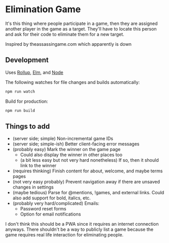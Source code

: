 # Elimination Game

It's this thing where people participate in a game, then they are assigned another player in the game as a target. They'll have to locate this person and ask for their code to eliminate them for a new target.

Inspired by theassassingame.com which apparently is down

## Development

Uses [Rollup](https://rollupjs.org/guide/en/), [Elm](https://elm-lang.org/), and [Node](https://nodejs.org/)

The following watches for file changes and builds automatically:

```sh
npm run watch
```

Build for production:

```sh
npm run build
```

## Things to add

- (server side; simple) Non-incremental game IDs
- (server side; simple-ish) Better client-facing error messages
- (probably easy) Mark the winner on the game page
  - Could also display the winner in other places too
  - (a bit less easy but not very hard nonetheless) If so, then it should link to the winner
- (requires thinking) Finish content for about, welcome, and maybe terms pages
- (not very easy probably) Prevent navigation away if there are unsaved changes in settings
- (maybe tedious) Parse for \@mentions, !games, and external links. Could also add support for bold, italics, etc.
- (probably very hard/complicated) Emails:
  - Password reset forms
  - Option for email notifications

I don't think this should be a PWA since it requires an internet connection anyways. There shouldn't be a way to publicly list a game because the game requires real life interaction for eliminating people.
